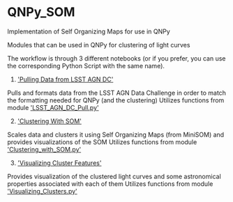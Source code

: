 # QNPy_SOM
Implementation of Self Organizing Maps for use in QNPy

Modules that can be used in QNPy for clustering of light curves

The workflow is through 3 different notebooks (or if you prefer, you can use the corresponding Python Script with the same name). 

1. ['Pulling Data from LSST AGN DC'](Pulling_Data_from_LSST_AGN_DC.ipynb)

Pulls and formats data from the LSST AGN Data Challenge in order to match the formatting needed for QNPy (and the clustering)
Utilizes functions from module ['LSST_AGN_DC_Pull.py'](LSST_AGN_DC_Pull.py)


2. ['Clustering With SOM'](Clustering_with_SOM.ipynb)
   
Scales data and clusters it using Self Organizing Maps (from MiniSOM) and provides visualizations of the SOM
Utilizes functions from module ['Clustering_with_SOM.py'](Clustering_with_SOM.py)


3. ['Visualizing Cluster Features'](Visualizing_Cluster_Features.ipynb)
   
Provides visualization of the clustered light curves and some astronomical properties associated with each of them
Utilizes functions from module ['Visualizing_Clusters.py'](Visualizing_Clusters.py)

